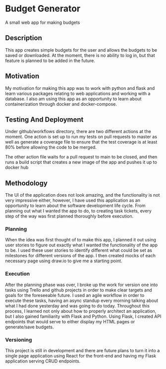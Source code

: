 # Budget Generator

A small web app for making budgets

## Description

This app creates simple budgets for the user and allows the budgets to be saved or downloaded. At the moment, there
is no ability to log in, but that feature is planned to be added in the future.

## Motivation

My motivation for making this app was to work with python and flask and learn various packages relating to web applications
and working with a database. I also am using this app as an opportunity to learn about containerization through docker and docker-compose.

## Testing And Deployment

Under github/workflows directory, there are two different actions at the moment. One action is set up to run my tests on pull requests to master as well as
generate a coverage file to ensure that the test coverage is at least 80% before allowing the code to be merged.

The other action file waits for a pull request to main to be closed, and then runs a build script that creates a new image of the app and pushes it up to docker hub

## Methodology

The UI of the application does not look amazing, and the functionality is not very impressive either, however, I have used this application as an opportunity to learn about the software development life cycle. From planning out what I wanted the app to do,
to creating task tickets, every step of the way was first planned thoroughly before execution.

### Planning

When the idea was first thought of to make this app, I planned it out using user stories to figure out exactly what I wanted the functionality of the app to be. I used these user stories to identify different what could be set as milestones for different versions of the app. I then created mocks of each necessary page using draw.io to give me a starting point.

### Execution

After the planning phase was over, I broke up the work for version one into tasks using Trello and github projects
in order to make clear targets and goals for the foreseeable future. I used an agile workflow in order to execute these tasks, having an async standup every morning talking about what I had done yesterday and was going to do today. Throughout this process, I learned not only about how to properly architect an application, but I also gained familiarity with Flask and Python. Using Flask, I created API endpoints that would serve to either display my HTML pages or generate/save budgets.

### Versioning

This project is still in development and there are future plans to turn it into a single page application using React for the front-end and having my Flask application serving CRUD endpoints.
